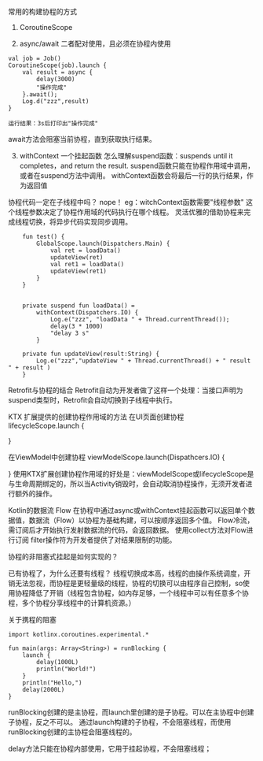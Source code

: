 
常用的构建协程的方式
1. CoroutineScope

2. async/await 二者配对使用，且必须在协程内使用
```
val job = Job()
CoroutineScope(job).launch {
	val result = async {
		delay(3000)
		"操作完成"
	}.await();	
	Log.d("zzz",result)
}

运行结果：3s后打印出"操作完成"
```
await方法会阻塞当前协程，直到获取执行结果。

3. withContext 一个挂起函数
怎么理解suspend函数：suspends until it completes，and return the result. 
suspend函数只能在协程作用域中调用，或者在suspend方法中调用。
withContext函数会将最后一行的执行结果，作为返回值

协程代码一定在子线程中吗？ nope！
eg：witchContext函数需要"线程参数" 这个线程参数决定了协程作用域的代码执行在哪个线程。
灵活优雅的借助协程来完成线程切换，将异步代码实现同步调用。

```
	fun test() {
		GlobalScope.launch(Dispatchers.Main) {
			val ret = loadData()
			updateView(ret)
			val ret1 = loadData()
			updateView(ret1)
		}
	}


	private suspend fun loadData() =
		withContext(Dispatchers.IO) {
			Log.e("zzz", "loadData " + Thread.currentThread());
			delay(3 * 1000)
			"delay 3 s"
		}

	private fun updateView(result:String) {
		Log.e("zzz","updateView " + Thread.currentThread() + " result " + result )
	}

```	
Retrofit与协程的结合
Retrofit自动为开发者做了这样一个处理：当接口声明为suspend类型时，Retrofit会自动切换到子线程中执行。

KTX 扩展提供的创建协程作用域的方法 
在UI页面创建协程
lifecycleScope.launch {
	
}

在ViewModel中创建协程
viewModelScope.launch(Dispathcers.IO) {
	
}
使用KTX扩展创建协程作用域的好处是：viewModelScope或lifecycleScope是与生命周期绑定的，所以当Activity销毁时，会自动取消协程操作，无须开发者进行额外的操作。


Kotlin的数据流
Flow 在协程中通过async或withContext挂起函数可以返回单个数据值，数据流（Flow）以协程为基础构建，可以按顺序返回多个值。
Flow冷流，需订阅后才开始执行发射数据流的代码，会返回数据。
使用collect方法对Flow进行订阅
filter操作符为开发者提供了对结果限制的功能。


协程的非阻塞式挂起是如何实现的？


已有协程了，为什么还要有线程？
线程切换成本高，线程的由操作系统调度，开销无法忽视，而协程是更轻量级的线程，协程的切换可以由程序自己控制，so使用协程降低了开销（线程包含协程，如内存足够，一个线程中可以有任意多个协程，多个协程分享线程中的计算机资源。）



关于携程的阻塞
```
import kotlinx.coroutines.experimental.*

fun main(args: Array<String>) = runBlocking { 
    launch {
        delay(1000L)
        println("World!")
    }
    println("Hello,")
    delay(2000L)
}

```
runBlocking创建的是主协程，而launch里创建的是子协程。可以在主协程中创建子协程，反之不可以。
通过launch构建的子协程，不会阻塞线程，而使用runBlocking创建的主协程会阻塞线程的。


delay方法只能在协程内部使用，它用于挂起协程，不会阻塞线程；
